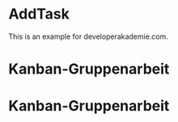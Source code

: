 # AddTask
This is an example for developerakademie.com.
# Kanban-Gruppenarbeit
# Kanban-Gruppenarbeit
